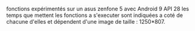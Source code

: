 fonctions expérimentés sur un asus zenfone 5 avec Android 9 API 28
les temps que mettent les fonctions a s'executer sont indiquées a coté de chacune d'elles et dépendent d'une image de taille : 1250*807.
